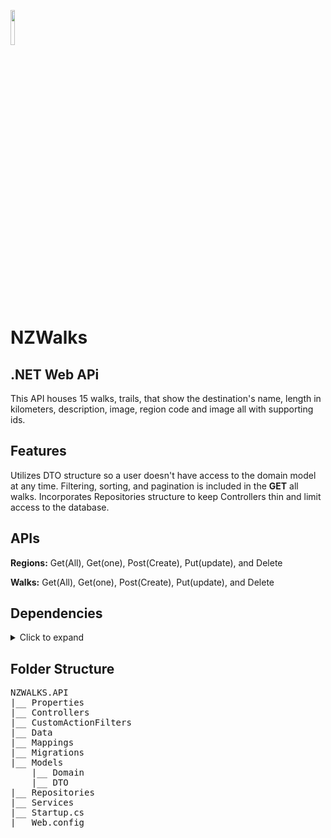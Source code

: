 <img src='https://th.bing.com/th/id/OIP.8nv8zPiTNXS-z7alHGqRrAHaHa?pid=ImgDet&rs=1' width="12%" height="12%"> </img>

# NZWalks

## .NET Web APi 

This API houses 15 walks, trails, that show the destination's name, length in kilometers, description, image, region code and image all with supporting ids.



## Features

Utilizes DTO structure so a user doesn't have access to the domain model at any time. Filtering, sorting, and pagination is included in the **GET** all walks.
Incorporates Repositories structure to keep Controllers thin and limit access to the database. 

## APIs

**Regions:** Get(All), Get(one), Post(Create), Put(update), and Delete

**Walks:** Get(All), Get(one), Post(Create), Put(update), and Delete

## Dependencies

<details>
<summary>Click to expand</summary>

| Package Name |
| --- |
| AutoMapper |
| AutoMapper.Extensions.Microsoft.DependencyInjection |
| Microsoft.AspNetCore.Authentication.JwtBearer |
| Microsoft.AspNetCore.Identity.EntityFrameworkCore |
| Microsoft.AspNetCore.OpenApi |
| Microsoft.EntityFrameworkCore.SqlServer |
| Microsoft.EntityFrameworkCore.Tools |
| Microsoft.IdentityModel.Tokens |
| Swashbuckle.AspNetCore |
| System.IdentityModel.Tokens.Jwt |

</details>



## Folder Structure
<pre>
NZWALKS.API
|__ Properties
|__ Controllers
|__ CustomActionFilters
|__ Data
|__ Mappings
|__ Migrations
|__ Models
    |__ Domain
    |__ DTO
|__ Repositories
|__ Services
|__ Startup.cs
|__ Web.config
</pre>



